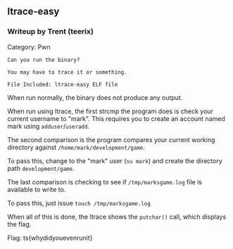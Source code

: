 ## ltrace-easy

### Writeup by Trent (teerix)

Category: Pwn

```
Can you run the binary?

You may have to trace it or something.

File Included: ltrace-easy ELF file
```

When run normally, the binary does not produce any output.

When run using ltrace, the first strcmp the program does is check your current username to "mark". This requires you to create
an account named mark using `adduser`/`useradd`.

The second comparison is the program compares your current working directory against `/home/mark/development/game`.

To pass this, change to the "mark" user (`su mark`) and create the directory path `development/game`.

The last comparison is checking to see if `/tmp/marksgame.log` file is available to write to.

To pass this, just issue `touch /tmp/marksgame.log`

When all of this is done, the ltrace shows the `putchar()` call, which displays the flag.

Flag: ts{whydidyouevenrunit}
